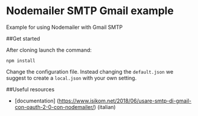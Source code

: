 # Nodemailer SMTP Gmail example
Example for using Nodemailer with Gmail SMTP

##Get started

After cloning launch the command:

`npm install`

Change the configuration file.
Instead changing the `default.json` we suggest to create a `local.json` with your own setting.

##Useful resources

* [documentation] (https://www.isikom.net/2018/06/usare-smtp-di-gmail-con-oauth-2-0-con-nodemailer/) (italian)
